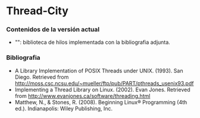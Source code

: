 # Thread-City

### Contenidos de la versión actual
* "<mythread>":  biblioteca de hilos implementada con la bibliografia adjunta.

### Bibliografia

* A Library Implementation of POSIX Threads under UNIX. (1993). San Diego. Retrieved from http://moss.csc.ncsu.edu/~mueller/ftp/pub/PART/pthreads_usenix93.pdf
* Implementing a Thread Library on Linux. (2002). Evan Jones. Retrieved from http://www.evanjones.ca/software/threading.html
*  Matthew, N., & Stones, R. (2008). Beginning Linux® Programming (4th ed.). Indianapolis: Wiley Publishing, Inc.
